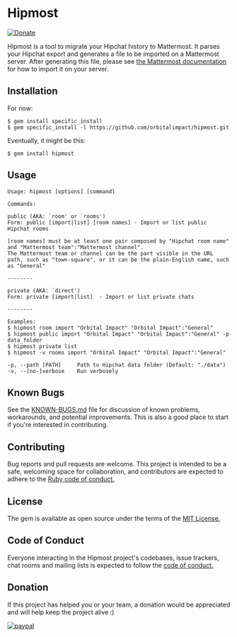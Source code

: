 # Hipmost

[![Donate](https://img.shields.io/badge/Donate-PayPal-green.svg)](https://www.paypal.com/cgi-bin/webscr?cmd=_s-xclick&hosted_button_id=AYNCCNVFYPKXW)

Hipmost is a tool to migrate your Hipchat history to Mattermost. It parses your Hipchat export and generates a file to be imported on a Mattermost server. After generating this file, please see [the Mattermost documentation](https://docs.mattermost.com/deployment/bulk-loading.html) for how to import it on your server.

## Installation

For now:

    $ gem install specific_install
    $ gem specific_install -l https://github.com/orbitalimpact/hipmost.git

Eventually, it might be this:

    $ gem install hipmost

## Usage

    Usage: hipmost [options] [command]

    Commands:

    public (AKA: `room' or `rooms')
    Form: public [import|list] [room names] - Import or list public Hipchat rooms

    [room names] must be at least one pair composed by "Hipchat room name" and "Mattermost team":"Mattermost channel".
    The Mattermost team or channel can be the part visible in the URL path, such as "town-square", or it can be the plain-English name, such as "General"

    --------

    private (AKA: `direct')
    Form: private [import|list]  - Import or list private chats

    --------

    Examples:
    $ hipmost room import "Orbital Impact" "Orbital Impact":"General"
    $ hipmost public import "Orbital Impact" "Orbital Impact":"General" -p data_folder
    $ hipmost private list
    $ hipmost -v rooms import "Orbital Impact" "Orbital Impact":"General"

    -p, --path [PATH]     Path to Hipchat data folder (Default: "./data")
    -v, --[no-]verbose    Run verbosely

## Known Bugs
See the [KNOWN-BUGS.md](./KNOWN-BUGS.md) file for discussion of known problems, workarounds, and potential improvements. This is also a good place to start if you're interested in contributing.

## Contributing

Bug reports and pull requests are welcome. This project is intended to be a safe, welcoming space for collaboration, and contributors are expected to adhere to the [Ruby code of conduct.](https://www.ruby-lang.org/en/conduct/)

## License

The gem is available as open source under the terms of the [MIT License.](https://opensource.org/licenses/MIT)

## Code of Conduct

Everyone interacting in the Hipmost project's codebases, issue trackers, chat rooms and mailing lists is expected to follow the [code of conduct.](./CODE_OF_CONDUCT.md)

## Donation
If this project has helped you or your team, a donation would be appreciated and will help keep the project alive :)

[![paypal](https://www.paypalobjects.com/en_US/i/btn/btn_donate_LG.gif)](https://www.paypal.com/cgi-bin/webscr?cmd=_s-xclick&hosted_button_id=AYNCCNVFYPKXW)
